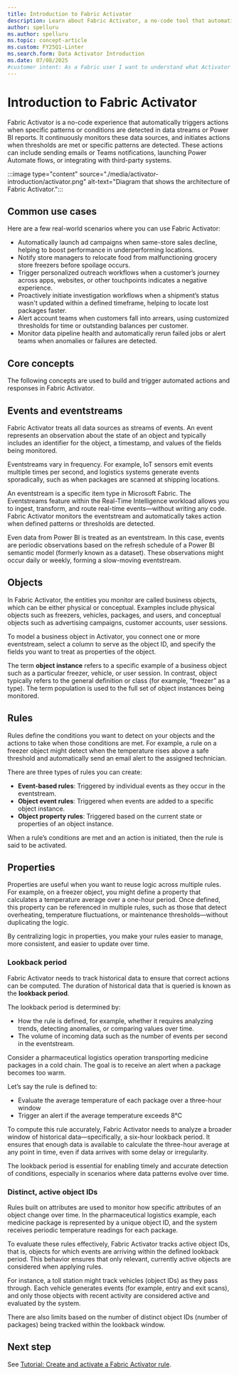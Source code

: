```yaml
---
title: Introduction to Fabric Activator
description: Learn about Fabric Activator, a no-code tool that automatically takes actions when patterns or conditions are detected in changing data across Microsoft Fabric.
author: spelluru
ms.author: spelluru
ms.topic: concept-article
ms.custom: FY25Q1-Linter
ms.search.form: Data Activator Introduction
ms.date: 07/08/2025
#customer intent: As a Fabric user I want to understand what Activator is and learn some of the basic concepts.
---
```


# Introduction to Fabric Activator

Fabric Activator is a no-code experience that automatically triggers actions when specific patterns or conditions are detected in data streams or Power BI reports. It continuously monitors these data sources, and initiates actions when thresholds are met or specific patterns are detected. These actions can include sending emails or Teams notifications, launching Power Automate flows, or integrating with third-party systems. 

:::image type="content" source="./media/activator-introduction/activator.png" alt-text="Diagram that shows the architecture of Fabric Activator.":::

## Common use cases
Here are a few real-world scenarios where you can use Fabric Activator:

- Automatically launch ad campaigns when same-store sales decline, helping to boost performance in underperforming locations.
- Notify store managers to relocate food from malfunctioning grocery store freezers before spoilage occurs.
- Trigger personalized outreach workflows when a customer’s journey across apps, websites, or other touchpoints indicates a negative experience.
- Proactively initiate investigation workflows when a shipment’s status wasn't updated within a defined timeframe, helping to locate lost packages faster.
- Alert account teams when customers fall into arrears, using customized thresholds for time or outstanding balances per customer.
- Monitor data pipeline health and automatically rerun failed jobs or alert teams when anomalies or failures are detected.

## Core concepts

The following concepts are used to build and trigger automated actions and responses in Fabric Activator. 

## Events and eventstreams
Fabric Activator treats all data sources as streams of events. An event represents an observation about the state of an object and typically includes an identifier for the object, a timestamp, and values of the fields being monitored.

Eventstreams vary in frequency. For example, IoT sensors emit events multiple times per second, and logistics systems generate events sporadically, such as when packages are scanned at shipping locations.

An eventstream is a specific item type in Microsoft Fabric. The Eventstreams feature within the Real-Time Intelligence workload allows you to ingest, transform, and route real-time events—without writing any code. Fabric Activator monitors the eventstream and automatically takes action when defined patterns or thresholds are detected.

Even data from Power BI is treated as an eventstream. In this case, events are periodic observations based on the refresh schedule of a Power BI semantic model (formerly known as a dataset). These observations might occur daily or weekly, forming a slow-moving eventstream.

## Objects

In Fabric Activator, the entities you monitor are called business objects, which can be either physical or conceptual. Examples include physical objects such as freezers, vehicles, packages, and users, and conceptual objects such as advertising campaigns, customer accounts, user sessions.

To model a business object in Activator, you connect one or more eventstream, select a column to serve as the object ID, and specify the fields you want to treat as properties of the object.

The term **object instance** refers to a specific example of a business object such as a particular freezer, vehicle, or user session. In contrast, object typically refers to the general definition or class (for example, “freezer” as a type). The term population is used to the full set of object instances being monitored.

## Rules

Rules define the conditions you want to detect on your objects and the actions to take when those conditions are met. For example, a rule on a freezer object might detect when the temperature rises above a safe threshold and automatically send an email alert to the assigned technician.

There are three types of rules you can create:

- **Event-based rules**: Triggered by individual events as they occur in the eventstream.
- **Object event rules**: Triggered when events are added to a specific object instance.
- **Object property rules**: Triggered based on the current state or properties of an object instance.

When a rule’s conditions are met and an action is initiated, then the rule is said to be activated.

## Properties

Properties are useful when you want to reuse logic across multiple rules. For example, on a freezer object, you might define a property that calculates a temperature average over a one-hour period. Once defined, this property can be referenced in multiple rules, such as those that detect overheating, temperature fluctuations, or maintenance thresholds—without duplicating the logic.

By centralizing logic in properties, you make your rules easier to manage, more consistent, and easier to update over time.

### Lookback period 

Fabric Activator needs to track historical data to ensure that correct actions can be computed. The duration of historical data that is queried is known as the **lookback period**.

The lookback period is determined by:

- How the rule is defined, for example, whether it requires analyzing trends, detecting anomalies, or comparing values over time.
- The volume of incoming data such as the number of events per second in the eventstream.

Consider a pharmaceutical logistics operation transporting medicine packages in a cold chain. The goal is to receive an alert when a package becomes too warm.

Let’s say the rule is defined to:

- Evaluate the average temperature of each package over a three-hour window
- Trigger an alert if the average temperature exceeds 8°C

To compute this rule accurately, Fabric Activator needs to analyze a broader window of historical data—specifically, a six-hour lookback period. It ensures that enough data is available to calculate the three-hour average at any point in time, even if data arrives with some delay or irregularity.

The lookback period is essential for enabling timely and accurate detection of conditions, especially in scenarios where data patterns evolve over time.

### Distinct, active object IDs

Rules built on attributes are used to monitor how specific attributes of an object change over time. In the pharmaceutical logistics example, each medicine package is represented by a unique object ID, and the system receives periodic temperature readings for each package. 

To evaluate these rules effectively, Fabric Activator tracks active object IDs, that is, objects for which events are arriving within the defined lookback period. This behavior ensures that only relevant, currently active objects are considered when applying rules.

For instance, a toll station might track vehicles (object IDs) as they pass through. Each vehicle generates events (for example, entry and exit scans), and only those objects with recent activity are considered active and evaluated by the system.

There are also limits based on the number of distinct object IDs (number of packages) being tracked within the lookback window. 

## Next step
See [Tutorial: Create and activate a Fabric Activator rule](activator-tutorial.md).
